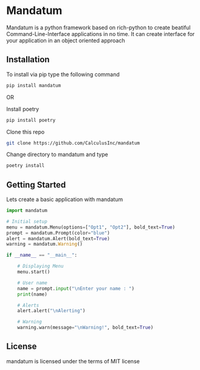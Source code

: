 # Mandatum
Mandatum is a python framework based on rich-python to create beatiful Command-Line-Interface applications in no time. It can create interface for your application in an object oriented approach

## Installation
To install via pip type the following command
```bash
pip install mandatum
```

OR

Install poetry
```bash
pip install poetry
```

Clone this repo
```bash
git clone https://github.com/CalculusInc/mandatum
```

Change directory to mandatum and type
```bash
poetry install
```

## Getting Started
Lets create a basic application with mandatum

```python
import mandatum

# Initial setup
menu = mandatum.Menu(options=["Opt1", "Opt2"], bold_text=True)
prompt = mandatum.Prompt(color="blue")
alert = mandatum.Alert(bold_text=True)
warning = mandatum.Warning()

if __name__ == "__main__":

    # Displaying Menu
    menu.start()

    # User name
    name = prompt.input("\nEnter your name : ")
    print(name)

    # Alerts
    alert.alert("\nAlerting")

    # Warning
    warning.warn(message="\nWarning!", bold_text=True)
```

## License
mandatum is licensed under the terms of MIT license